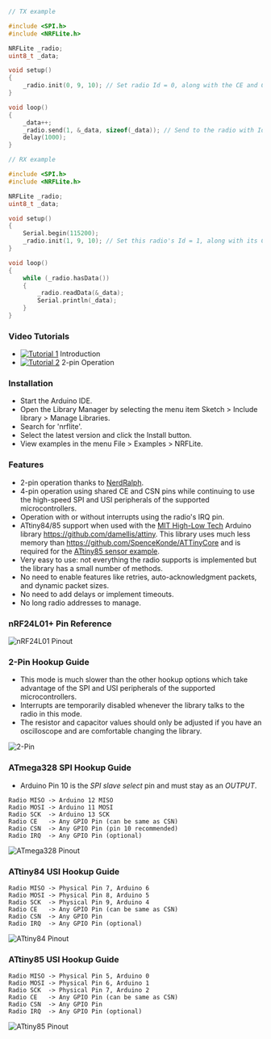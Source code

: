 ```c++
// TX example

#include <SPI.h>
#include <NRFLite.h>

NRFLite _radio;
uint8_t _data;

void setup()
{
    _radio.init(0, 9, 10); // Set radio Id = 0, along with the CE and CSN pins
}

void loop()
{
    _data++;
    _radio.send(1, &_data, sizeof(_data)); // Send to the radio with Id = 1
    delay(1000);
}
```
```c++
// RX example

#include <SPI.h>
#include <NRFLite.h>

NRFLite _radio;
uint8_t _data;

void setup()
{
    Serial.begin(115200);
    _radio.init(1, 9, 10); // Set this radio's Id = 1, along with its CE and CSN pins
}

void loop()
{
    while (_radio.hasData())
    {
        _radio.readData(&_data);
        Serial.println(_data);
    }
}
```

### Video Tutorials
* [![Tutorial 1](http://img.youtube.com/vi/tWEgvS7Sj-8/default.jpg)](https://youtu.be/tWEgvS7Sj-8) Introduction
* [![Tutorial 2](http://img.youtube.com/vi/URMmgQuPZVc/default.jpg)](https://youtu.be/URMmgQuPZVc) 2-pin Operation 

### Installation
* Start the Arduino IDE.
* Open the Library Manager by selecting the menu item Sketch > Include library > Manage Libraries.
* Search for 'nrflite'.
* Select the latest version and click the Install button.
* View examples in the menu File > Examples > NRFLite.

### Features
* 2-pin operation thanks to [NerdRalph](http://nerdralph.blogspot.ca/2015/05/nrf24l01-control-with-2-mcu-pins-using.html).
* 4-pin operation using shared CE and CSN pins while continuing to use the high-speed SPI and USI peripherals of the supported microcontrollers.
* Operation with or without interrupts using the radio's IRQ pin.
* ATtiny84/85 support when used with the [MIT High-Low Tech](http://highlowtech.org/?p=1695) Arduino library https://github.com/damellis/attiny.  This library uses much less memory than https://github.com/SpenceKonde/ATTinyCore and is required for the [ATtiny85 sensor example](https://github.com/dparson55/NRFLite/tree/master/examples/Sensor_TX_ATtiny85_2Pin).
* Very easy to use:  not everything the radio supports is implemented but the library has a small number of methods.
* No need to enable features like retries, auto-acknowledgment packets, and dynamic packet sizes.
* No need to add delays or implement timeouts.
* No long radio addresses to manage.

### nRF24L01+ Pin Reference

![nRF24L01 Pinout](https://github.com/dparson55/NRFLite/raw/master/extras/nRF24L01_pinout_small.jpg)

### 2-Pin Hookup Guide
* This mode is much slower than the other hookup options which take advantage of the SPI and USI peripherals of the supported microcontrollers.
* Interrupts are temporarily disabled whenever the library talks to the radio in this mode.
* The resistor and capacitor values should only be adjusted if you have an oscilloscope and are comfortable changing the library.

![2-Pin](https://github.com/dparson55/NRFLite/raw/master/extras/Two_pin_schematic.png)

### ATmega328 SPI Hookup Guide
* Arduino Pin 10 is the *SPI slave select* pin and must stay as an *OUTPUT*.
```
Radio MISO -> Arduino 12 MISO
Radio MOSI -> Arduino 11 MOSI
Radio SCK  -> Arduino 13 SCK
Radio CE   -> Any GPIO Pin (can be same as CSN)
Radio CSN  -> Any GPIO Pin (pin 10 recommended)
Radio IRQ  -> Any GPIO Pin (optional)
```
![ATmega328 Pinout](https://github.com/dparson55/NRFLite/raw/master/extras/ATmega328_pinout_small.jpg)

### ATtiny84 USI Hookup Guide
```
Radio MISO -> Physical Pin 7, Arduino 6
Radio MOSI -> Physical Pin 8, Arduino 5
Radio SCK  -> Physical Pin 9, Arduino 4
Radio CE   -> Any GPIO Pin (can be same as CSN)
Radio CSN  -> Any GPIO Pin
Radio IRQ  -> Any GPIO Pin (optional)
```
![ATtiny84 Pinout](https://github.com/dparson55/NRFLite/raw/master/extras/ATtiny84_pinout_small.png)

### ATtiny85 USI Hookup Guide
```
Radio MISO -> Physical Pin 5, Arduino 0
Radio MOSI -> Physical Pin 6, Arduino 1
Radio SCK  -> Physical Pin 7, Arduino 2
Radio CE   -> Any GPIO Pin (can be same as CSN)
Radio CSN  -> Any GPIO Pin
Radio IRQ  -> Any GPIO Pin (optional)
```
![ATtiny85 Pinout](https://github.com/dparson55/NRFLite/raw/master/extras/ATtiny85_pinout_small.png)
